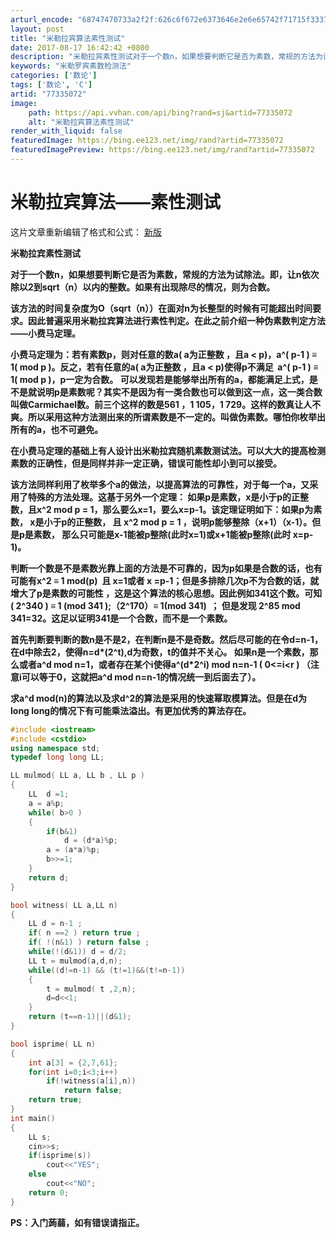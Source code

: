 ```yaml
---
arturl_encode: "68747470733a2f2f:626c6f672e6373646e2e6e65742f71715f3337393537383239:2f61727469636c652f64657461696c732f3737333335303732"
layout: post
title: "米勒拉宾算法素性测试"
date: 2017-08-17 16:42:42 +0800
description: "米勒拉宾素性测试对于一个数n，如果想要判断它是否为素数，常规的方法为试除法。即，让n依次除以2到sq"
keywords: "米勒罗宾素数检测法"
categories: ['数论']
tags: ['数论', 'C']
artid: "77335072"
image:
    path: https://api.vvhan.com/api/bing?rand=sj&artid=77335072
    alt: "米勒拉宾算法素性测试"
render_with_liquid: false
featuredImage: https://bing.ee123.net/img/rand?artid=77335072
featuredImagePreview: https://bing.ee123.net/img/rand?artid=77335072
---
```


# 米勒拉宾算法——素性测试

这片文章重新编辑了格式和公式：
[新版](https://blog.csdn.net/qq_37957829/article/details/134502332?spm=1001.2014.3001.5501 "新版")

**米勒拉宾素性测试**

**对于一个数n，如果想要判断它是否为素数，常规的方法为试除法。即，让n依次除以2到sqrt（n）以内的整数。如果有出现除尽的情况，则为合数。**

**该方法的时间复杂度为O（sqrt（n））在面对n为长整型的时候有可能超出时间要求。因此普遍采用米勒拉宾算法进行素性判定。在此之前介绍一种伪素数判定方法——小费马定理。**

**小费马定理为：若有素数p，则对任意的数a( a为正整数 ，且a < p)，a^( p-1 ) ≡ 1( mod p )。反之，若有任意的a( a为正整数 ，且a < p)使得p不满足  a^( p-1 ) ≡ 1( mod p )，p一定为合数。 可以发现若是能够举出所有的a，都能满足上式，是不是就说明p是素数呢？其实不是因为有一类合数也可以做到这一点，这一类合数叫做Carmichael数。前三个这样的数是561 ，1 105，1 729。这样的数真让人不爽。所以采用这种方法测出来的所谓素数是不一定的。叫做伪素数。哪怕你枚举出所有的a，也不可避免。**

**在小费马定理的基础上有人设计出米勒拉宾随机素数测试法。可以大大的提高检测素数的正确性，但是同样并非一定正确，错误可能性却小到可以接受。**

**该方法同样利用了枚举多个a的做法，以提高算法的可靠性，对于每一个a，又采用了特殊的方法处理。这基于另外一个定理：
如果p是素数，x是小于p的正整数，且x^2 mod p = 1，那么要么x=1，要么x=p-1。该定理证明如下：如果p为素数，
x是小于p的正整数， 且
x^2 mod p = 1 ，说明p能够整除（x+1）（x-1）。但是p是素数，
那么只可能是x-1能被p整除(此时x=1)或x+1能被p整除(此时 x=p-1)。**

**判断一个数是不是素数光靠上面的方法是不可靠的，因为p如果是合数的话，也有可能有x^2 ≡ 1 mod(p)  且 x=1或者 x =p-1；但是多排除几次p不为合数的话，就增大了p是素数的可能性 ，这是这个算法的核心思想。因此例如341这个数。可知 ( 2^340 ) ≡ 1 (mod 341 );（2^170）≡ 1(mod 341)  ； 但是发现
2^85 mod 341=32。这足以证明341是一个合数，而不是一个素数。**

**首先判断要判断的数n是不是2，在判断n是不是奇数。然后尽可能的在令d=n-1，在d中除去2，使得n=d\*(2^t),d为奇数，t的值并不关心。
如果n是一个素数，那么或者a^d mod n=1，或者存在某个i使得a^(d\*2^i) mod n=n-1 ( 0<=i<r ) （注意i可以等于0，这就把a^d mod n=n-1的情况统一到后面去了）。**

**求a^d mod(n)的算法以及求d^2的算法是采用的快速幂取模算法。但是在d为long long的情况下有可能乘法溢出。有更加优秀的算法存在。**

```cpp
#include <iostream>
#include <cstdio>
using namespace std;
typedef long long LL;

LL mulmod( LL a, LL b , LL p )
{
    LL  d =1;
    a = a%p;
    while( b>0 )
    {
        if(b&1)
            d = (d*a)%p;
        a = (a*a)%p;
        b>>=1;
    }
    return d;
}

bool witness( LL a,LL n)
{
    LL d = n-1 ;
    if( n ==2 ) return true ;
    if( !(n&1) ) return false ;
    while(!(d&1)) d = d/2;
    LL t = mulmod(a,d,n);
    while((d!=n-1) && (t!=1)&&(t!=n-1))
    {
        t = mulmod( t ,2,n);
        d=d<<1;
    }
    return (t==n-1)||(d&1);
}

bool isprime( LL n)
{
    int a[3] = {2,7,61};
    for(int i=0;i<3;i++)
        if(!witness(a[i],n))
            return false;
    return true;
}
int main()
{
    LL s;
    cin>>s;
    if(isprime(s))
        cout<<"YES";
    else
        cout<<"NO";
    return 0;
}
```

**PS：入门蒟蒻，如有错误请指正。**